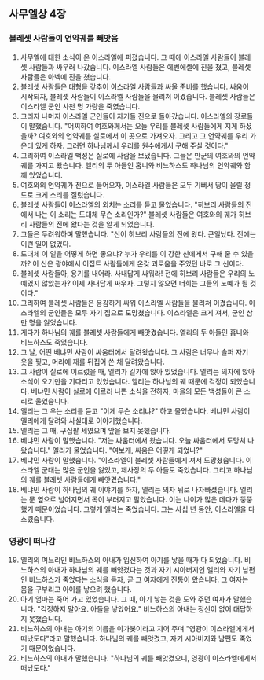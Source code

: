 ## 사무엘상 4장

### 블레셋 사람들이 언약궤를 빼앗음
1. 사무엘에 대한 소식이 온 이스라엘에 퍼졌습니다. 그 때에 이스라엘 사람들이 블레셋 사람들과 싸우러 나갔습니다. 이스라엘 사람들은 에벤에셀에 진을 쳤고, 블레셋 사람들은 아벡에 진을 쳤습니다.
2. 블레셋 사람들은 대형을 갖추어 이스라엘 사람들과 싸울 준비를 했습니다. 싸움이 시작되자, 블레셋 사람들이 이스라엘 사람들을 물리쳐 이겼습니다. 블레셋 사람들은 이스라엘 군인 사천 명 가량을 죽였습니다.
3. 그러자 나머지 이스라엘 군인들이 자기들 진으로 돌아갔습니다. 이스라엘의 장로들이 말했습니다. "어찌하여 여호와께서는 오늘 우리를 블레셋 사람들에게 지게 하셨을까? 여호와의 언약궤를 실로에서 이 곳으로 가져오자. 그리고 그 언약궤를 우리 가운데 있게 하자. 그러면 하나님께서 우리를 원수에게서 구해 주실 것이다."
4. 그리하여 이스라엘 백성은 실로에 사람을 보냈습니다. 그들은 만군의 여호와의 언약궤를 가지고 왔습니다. 엘리의 두 아들인 홉니와 비느하스도 하나님의 언약궤와 함께 있었습니다.
5. 여호와의 언약궤가 진으로 들어오자, 이스라엘 사람들은 모두 기뻐서 땅이 울릴 정도로 크게 소리를 질렀습니다.
6. 블레셋 사람들이 이스라엘의 외치는 소리를 듣고 물었습니다. "히브리 사람들의 진에서 나는 이 소리는 도대체 무슨 소리인가?" 블레셋 사람들은 여호와의 궤가 히브리 사람들의 진에 왔다는 것을 알게 되었습니다.
7. 그들은 두려워하며 말했습니다. "신이 히브리 사람들의 진에 왔다. 큰일났다. 전에는 이런 일이 없었다.
8. 도대체 이 일을 어떻게 하면 좋으냐? 누가 우리를 이 강한 신에게서 구해 줄 수 있을까? 이 신은 광야에서 이집트 사람들에게 온갖 괴로움을 주었던 바로 그 신이다.
9. 블레셋 사람들아, 용기를 내어라. 사내답게 싸워라! 전에 히브리 사람들은 우리의 노예였지 않았는가? 이제 사내답게 싸우자. 그렇지 않으면 너희는 그들의 노예가 될 것이다."
10. 그리하여 블레셋 사람들은 용감하게 싸워 이스라엘 사람들을 물리쳐 이겼습니다. 이스라엘의 군인들은 모두 자기 집으로 도망쳤습니다. 이스라엘은 크게 져서, 군인 삼만 명을 잃었습니다.
11. 게다가 하나님의 궤를 블레셋 사람들에게 빼앗겼습니다. 엘리의 두 아들인 홉니와 비느하스도 죽었습니다.
12. 그 날, 어떤 베냐민 사람이 싸움터에서 달려왔습니다. 그 사람은 너무나 슬퍼 자기 옷을 찢고, 머리에 재를 뒤집어 쓴 채 달려왔습니다.
13. 그 사람이 실로에 이르렀을 때, 엘리가 길가에 앉아 있었습니다. 엘리는 의자에 앉아 소식이 오기만을 기다리고 있었습니다. 엘리는 하나님의 궤 때문에 걱정이 되었습니다. 베냐민 사람이 실로에 이르러 나쁜 소식을 전하자, 마을의 모든 백성들이 큰 소리로 울었습니다.
14. 엘리는 그 우는 소리를 듣고 "이게 무슨 소리냐?" 하고 물었습니다. 베냐민 사람이 엘리에게 달려와 사실대로 이야기했습니다.
15. 엘리는 그 때, 구십팔 세였으며 앞을 보지 못했습니다.
16. 베냐민 사람이 말했습니다. "저는 싸움터에서 왔습니다. 오늘 싸움터에서 도망쳐 나왔습니다." 엘리가 물었습니다. "여보게, 싸움은 어떻게 되었나?"
17. 베냐민 사람이 말했습니다. "이스라엘이 블레셋 사람들에게 져서 도망쳤습니다. 이스라엘 군대는 많은 군인을 잃었고, 제사장의 두 아들도 죽었습니다. 그리고 하나님의 궤를 블레셋 사람들에게 빼앗겼습니다."
18. 베냐민 사람이 하나님의 궤 이야기를 하자, 엘리는 의자 뒤로 나자빠졌습니다. 엘리는 문 옆으로 넘어지면서 목이 부러지고 말았습니다. 이는 나이가 많은 데다가 뚱뚱했기 때문이었습니다. 그렇게 엘리는 죽었습니다. 그는 사십 년 동안, 이스라엘을 다스렸습니다.
### 영광이 떠나감
19. 엘리의 며느리인 비느하스의 아내가 임신하여 아기를 낳을 때가 다 되었습니다. 비느하스의 아내가 하나님의 궤를 빼앗겼다는 것과 자기 시아버지인 엘리와 자기 남편인 비느하스가 죽었다는 소식을 듣자, 곧 그 여자에게 진통이 왔습니다. 그 여자는 몸을 구부리고 아이를 낳으려 했습니다.
20. 아기 엄마는 죽어 가고 있었습니다. 그 때, 아기 낳는 것을 도와 주던 여자가 말했습니다. "걱정하지 말아요. 아들을 낳았어요." 비느하스의 아내는 정신이 없어 대답하지 못했습니다.
21. 비느하스의 아내는 아기의 이름을 이가봇이라고 지어 주며 "영광이 이스라엘에게서 떠났도다"라고 말했습니다. 하나님의 궤를 빼앗겼고, 자기 시아버지와 남편도 죽었기 때문이었습니다.
22. 비느하스의 아내가 말했습니다. "하나님의 궤를 빼앗겼으니, 영광이 이스라엘에게서 떠났도다."